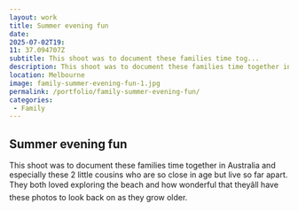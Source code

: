 ```yaml
---
layout: work
title: Summer evening fun
date: 
2025-07-02T19: 
11: 37.094707Z
subtitle: This shoot was to document these families time tog...
description: This shoot was to document these families time together in Australia and especially these 2 little cousins who are so close in age but live so far apart. They both loved exploring the beach and how wonderful that they???ll have these photos to look back on as they grow older.
location: Melbourne
image: family-summer-evening-fun-1.jpg
permalink: /portfolio/family-summer-evening-fun/
categories:
 - Family
---
```


## Summer evening fun

This shoot was to document these families time together in Australia and especially these 2 little cousins who are so close in age but live so far apart. They both loved exploring the beach and how wonderful that theyâll have these photos to look back on as they grow older.


